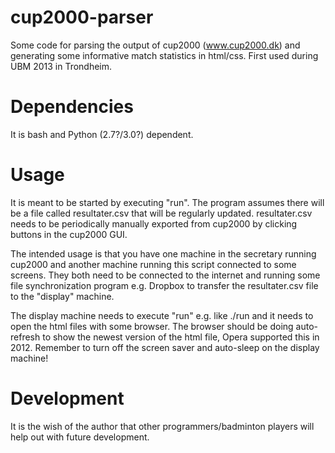 cup2000-parser
==============

Some code for parsing the output of cup2000 (www.cup2000.dk) and generating some informative match statistics in html/css. First used during UBM 2013 in Trondheim.

Dependencies
==============
It is bash and Python (2.7?/3.0?) dependent.

Usage
==============
It is meant to be started by executing "run".
The program assumes there will be a file called resultater.csv that will be regularly updated. 
resultater.csv needs to be periodically manually exported from cup2000 by clicking buttons in the cup2000 GUI.

The intended usage is that you have one machine in the secretary running cup2000 and another machine running this script connected to some screens. They both need to be connected to the internet and running some file synchronization program e.g. Dropbox to transfer the resultater.csv file to the "display" machine.

The display machine needs to execute "run" e.g. like ./run and it needs to open the html files with some browser.
The browser should be doing auto-refresh to show the newest version of the html file, Opera supported this in 2012.
Remember to turn off the screen saver and auto-sleep on the display machine!

Development
==============
It is the wish of the author that other programmers/badminton players will help out with future development.
